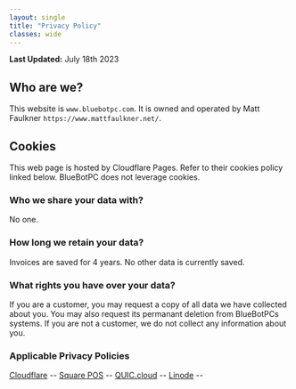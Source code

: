 ```yaml
---
layout: single
title: "Privacy Policy"
classes: wide
---
```

**Last Updated:** July 18th 2023

## Who are we?

This website is ```www.bluebotpc.com```. It is owned and operated by Matt Faulkner ```https://www.mattfaulkner.net/```.

## Cookies

This web page is hosted by Cloudflare Pages. Refer to their cookies policy linked below. BlueBotPC does not leverage cookies.

### Who we share your data with?

No one.

### How long we retain your data?

Invoices are saved for 4 years. No other data is currently saved.

### What rights you have over your data?

If you are a customer, you may request a copy of all data we have collected about you. You may also request its permanant deletion from BlueBotPCs systems. If you are not a customer, we do not collect any information about you.

### Applicable Privacy Policies

[Cloudflare](https://www.cloudflare.com/privacypolicy/) -- [Square POS](https://squareup.com/us/en/legal/general/privacy-no-account) -- [QUIC.cloud](https://www.quic.cloud/privacy-policy/) -- [Linode](https://www.linode.com/legal-privacy/) --

